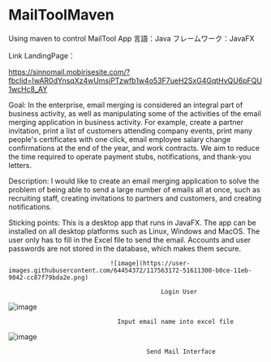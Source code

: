 # MailToolMaven
Using maven to control MailTool App
言語：Java
フレームワーク：JavaFX

Link LandingPage：　

https://sinnomail.mobirisesite.com/?fbclid=IwAR0dYnsqXz4wUmsjPTzwfb1w4o53F7ueH2SxG4GqtHvQU6pFQU1wcHc8_AY


Goal: In the enterprise, email merging is considered an integral part of business activity, as well as manipulating some of the activities of the email merging application in business activity. For example, create a partner invitation, print a list of customers attending company events, print many people's certificates with one click, email employee salary change confirmations at the end of the year, and work contracts. We aim to reduce the time required to operate payment stubs, notifications, and thank-you letters.

Description: I would like to create an email merging application to solve the problem of being able to send a large number of emails all at once, such as recruiting staff, creating invitations to partners and customers, and creating notifications.

Sticking points:
This is a desktop app that runs in JavaFX. The app can be installed on all desktop platforms such as Linux, Windows and MacOS. The user only has to fill in the Excel file to send the email. Accounts and user passwords are not stored in the database, which makes them secure.


                                ![image](https://user-images.githubusercontent.com/64454372/117563172-51611300-b0ce-11eb-9042-cc87f79bda2e.png)

                                              Login User

![image](https://user-images.githubusercontent.com/64454372/117563178-5c1ba800-b0ce-11eb-9134-2512bff1e44c.png)

                                  Input email name into excel file

![image](https://user-images.githubusercontent.com/64454372/117563200-6d64b480-b0ce-11eb-8991-962f6e73997c.png)

                                          Send Mail Interface

